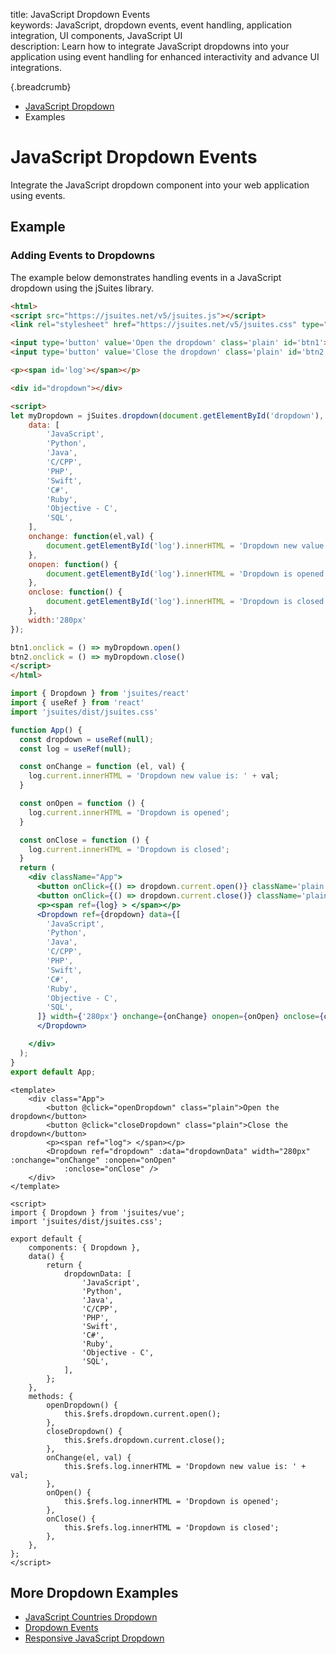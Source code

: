 title: JavaScript Dropdown Events  
keywords: JavaScript, dropdown events, event handling, application integration, UI components, JavaScript UI  
description: Learn how to integrate JavaScript dropdowns into your application using event handling for enhanced interactivity and advance UI integrations.

{.breadcrumb}
- [JavaScript Dropdown](/docs/dropdown)
- Examples

# JavaScript Dropdown Events

Integrate the JavaScript dropdown component into your web application using events.

## Example

### Adding Events to Dropdowns

The example below demonstrates handling events in a JavaScript dropdown using the jSuites library.

```html
<html>
<script src="https://jsuites.net/v5/jsuites.js"></script>
<link rel="stylesheet" href="https://jsuites.net/v5/jsuites.css" type="text/css" />

<input type='button' value='Open the dropdown' class='plain' id='btn1'>
<input type='button' value='Close the dropdown' class='plain' id='btn2'>

<p><span id='log'></span></p>

<div id="dropdown"></div>

<script>
let myDropdown = jSuites.dropdown(document.getElementById('dropdown'), {
    data: [
        'JavaScript',
        'Python',
        'Java',
        'C/CPP',
        'PHP',
        'Swift',
        'C#',
        'Ruby',
        'Objective - C',
        'SQL',
    ],
    onchange: function(el,val) {
        document.getElementById('log').innerHTML = 'Dropdown new value is: ' + val;
    },
    onopen: function() {
        document.getElementById('log').innerHTML = 'Dropdown is opened';
    },
    onclose: function() {
        document.getElementById('log').innerHTML = 'Dropdown is closed';
    },
    width:'280px'
});

btn1.onclick = () => myDropdown.open()
btn2.onclick = () => myDropdown.close()
</script>
</html>
```
```jsx
import { Dropdown } from 'jsuites/react'
import { useRef } from 'react'
import 'jsuites/dist/jsuites.css'

function App() {
  const dropdown = useRef(null);
  const log = useRef(null);

  const onChange = function (el, val) {
    log.current.innerHTML = 'Dropdown new value is: ' + val;
  }

  const onOpen = function () {
    log.current.innerHTML = 'Dropdown is opened';
  }

  const onClose = function () {
    log.current.innerHTML = 'Dropdown is closed';
  }
  return (
    <div className="App">
      <button onClick={() => dropdown.current.open()} className='plain'>Open the dropdown</button>
      <button onClick={() => dropdown.current.close()} className='plain'>Close the dropdown</button>
      <p><span ref={log} > </span></p>
      <Dropdown ref={dropdown} data={[
        'JavaScript',
        'Python',
        'Java',
        'C/CPP',
        'PHP',
        'Swift',
        'C#',
        'Ruby',
        'Objective - C',
        'SQL',
      ]} width={'280px'} onchange={onChange} onopen={onOpen} onclose={onClose}>
      </Dropdown>

    </div>
  );
}
export default App;
```
```vue
<template>
    <div class="App">
        <button @click="openDropdown" class="plain">Open the dropdown</button>
        <button @click="closeDropdown" class="plain">Close the dropdown</button>
        <p><span ref="log"> </span></p>
        <Dropdown ref="dropdown" :data="dropdownData" width="280px" :onchange="onChange" :onopen="onOpen"
            :onclose="onClose" />
    </div>
</template>
  
<script>
import { Dropdown } from 'jsuites/vue';
import 'jsuites/dist/jsuites.css';

export default {
    components: { Dropdown },
    data() {
        return {
            dropdownData: [
                'JavaScript',
                'Python',
                'Java',
                'C/CPP',
                'PHP',
                'Swift',
                'C#',
                'Ruby',
                'Objective - C',
                'SQL',
            ],
        };
    },
    methods: {
        openDropdown() {
            this.$refs.dropdown.current.open();
        },
        closeDropdown() {
            this.$refs.dropdown.current.close();
        },
        onChange(el, val) {
            this.$refs.log.innerHTML = 'Dropdown new value is: ' + val;
        },
        onOpen() {
            this.$refs.log.innerHTML = 'Dropdown is opened';
        },
        onClose() {
            this.$refs.log.innerHTML = 'Dropdown is closed';
        },
    },
};
</script>
```

## More Dropdown Examples

* [JavaScript Countries Dropdown](/docs/dropdown/countries)
* [Dropdown Events](/docs/dropdown/events)
* [Responsive JavaScript Dropdown](/docs/dropdown/mobile)
